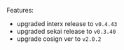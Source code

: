 Features:

* upgraded interx release to `v0.4.43`
* upgraded sekai release to `v0.3.40`
* upgrade cosign ver to `v2.0.2`